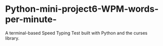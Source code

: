 # Python-mini-project6-WPM-words-per-minute-
A terminal-based Speed Typing Test built with Python and the curses library. 
